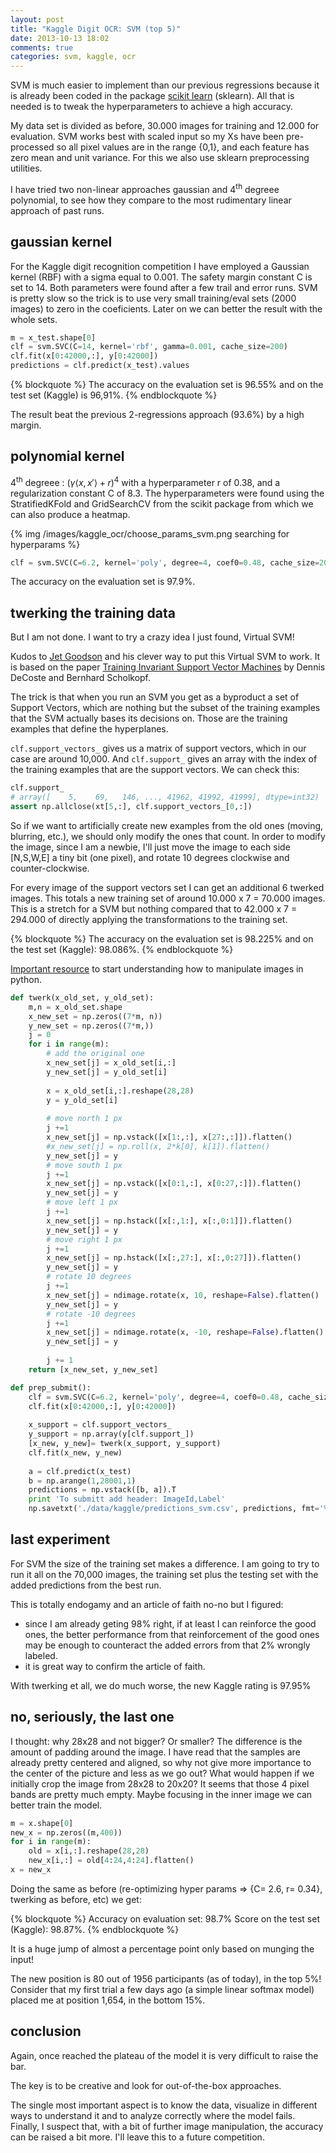 ```yaml
---
layout: post
title: "Kaggle Digit OCR: SVM (top 5)"
date: 2013-10-13 18:02
comments: true
categories: svm, kaggle, ocr
---
```


SVM is much easier to implement than our previous regressions because it is already been coded in the package [scikit learn](http://scikit-learn.org/stable/modules/svm.html) (sklearn). All that is needed is to tweak the hyperparameters to achieve a high accuracy.

My data set is divided as before, 30.000 images for training and 12.000 for evaluation. SVM works best with scaled input so my Xs have been pre-processed so all pixel values are in the range {0,1}, and each feature has zero mean and unit variance. For this we also use sklearn preprocessing utilities.

I have tried two non-linear approaches gaussian and 4<sup>th</sup> degreee polynomial, to see how they compare to the most rudimentary linear approach of past runs.

## gaussian kernel

For the Kaggle digit recognition competition I have employed a Gaussian kernel (RBF) with a sigma equal to 0.001. The safety margin constant C is set to 14. Both parameters were found after a few trail and error runs. SVM is pretty slow so the trick is to use very small training/eval sets (2000 images) to zero in the coeficients. Later on we can better the result with the whole sets.

```python svm rbf on test data
m = x_test.shape[0]
clf = svm.SVC(C=14, kernel='rbf', gamma=0.001, cache_size=200)
clf.fit(x[0:42000,:], y[0:42000])
predictions = clf.predict(x_test).values
```

{% blockquote %}
The accuracy on the evaluation set is 96.55% and on the test set (Kaggle) is 96,91%. 
{% endblockquote %}

The result beat the previous 2-regressions approach (93.6%) by a high margin.

## polynomial kernel

4<sup>th</sup> degreee : $(\gamma \langle x, x'\rangle + r)^4$ with a hyperparameter r of 0.38, and a regularization constant C of 8.3. The hyperparameters were found using the StratifiedKFold and GridSearchCV from the scikit package from which we can also produce a heatmap.

{% img /images/kaggle_ocr/choose_params_svm.png searching for hyperparams %}

```python svm call
clf = svm.SVC(C=6.2, kernel='poly', degree=4, coef0=0.48, cache_size=200)
```

The accuracy on the evaluation set is 97.9%. 

## twerking the training data

But I am not done. I want to try a crazy idea I just found, Virtual SVM! 

Kudos to [Jet Goodson](http://www.jetgoodson.com/blogged.php?ident=49) and his clever way to put this Virtual SVM to work. It is based on the paper [Training Invariant Support Vector Machines](http://www.cs.berkeley.edu/~malik/cs294/decoste-scholkopf.pdf) by Dennis DeCoste and Bernhard Scholkopf.

The trick is that when you run an SVM you get as a byproduct a set of Support Vectors, which are nothing but the subset of the training examples that the SVM actually bases its decisions on. Those are the training examples that define the hyperplanes.

`clf.support_vectors_` gives us a matrix of support vectors, which in our case are around 10,000. And `clf.support_` gives an array with the index of the training examples that are the support vectors. We can check this:

```python python console
clf.support_
# array([    5,    69,   146, ..., 41962, 41992, 41999], dtype=int32)
assert np.allclose(xt[5,:], clf.support_vectors_[0,:])
```

So if we want to artificially create new examples from the old ones (moving, blurring, etc.), we should only modify the ones that count. In order to modify the image, since I am a newbie, I'll just move the image to each side [N,S,W,E] a tiny bit (one pixel), and rotate 10 degrees clockwise and counter-clockwise. 

For every image of the support vectors set I can get an additional 6 twerked images. This totals a new training set of around 10.000 x 7 = 70.000 images. This is a stretch for a  SVM but nothing compared that to 42.000 x 7 = 294.000 of directly applying the transformations to the training set.

{% blockquote %}
The accuracy on the evaluation set is 98.225% and on the test set (Kaggle): 98.086%. 
{% endblockquote %}

[Important resource](http://scipy-lectures.github.io/advanced/image_processing/index.html) to start understanding how to manipulate images in python.

```python Twerk SVM for test set
def twerk(x_old_set, y_old_set):
    m,n = x_old_set.shape
    x_new_set = np.zeros((7*m, n))
    y_new_set = np.zeros((7*m,))
    j = 0
    for i in range(m):
        # add the original one
        x_new_set[j] = x_old_set[i,:]
        y_new_set[j] = y_old_set[i]
        
        x = x_old_set[i,:].reshape(28,28)
        y = y_old_set[i]
        
        # move north 1 px
        j +=1
        x_new_set[j] = np.vstack([x[1:,:], x[27:,:]]).flatten()
        #x_new_set[j] = np.roll(x, 2*k[0], k[1]).flatten()
        y_new_set[j] = y
        # move south 1 px
        j +=1
        x_new_set[j] = np.vstack([x[0:1,:], x[0:27,:]]).flatten()
        y_new_set[j] = y
        # move left 1 px
        j +=1
        x_new_set[j] = np.hstack([x[:,1:], x[:,0:1]]).flatten()
        y_new_set[j] = y
        # move right 1 px
        j +=1
        x_new_set[j] = np.hstack([x[:,27:], x[:,0:27]]).flatten()
        y_new_set[j] = y
        # rotate 10 degrees
        j +=1
        x_new_set[j] = ndimage.rotate(x, 10, reshape=False).flatten()
        y_new_set[j] = y
        # rotate -10 degrees
        j +=1
        x_new_set[j] = ndimage.rotate(x, -10, reshape=False).flatten()
        y_new_set[j] = y
            
        j += 1
    return [x_new_set, y_new_set]

def prep_submit():
    clf = svm.SVC(C=6.2, kernel='poly', degree=4, coef0=0.48, cache_size=200)
    clf.fit(x[0:42000,:], y[0:42000])
    
    x_support = clf.support_vectors_
    y_support = np.array(y[clf.support_])
    [x_new, y_new]= twerk(x_support, y_support)
    clf.fit(x_new, y_new)
    
    a = clf.predict(x_test)
    b = np.arange(1,28001,1)
    predictions = np.vstack([b, a]).T
    print 'To submitt add header: ImageId,Label'
    np.savetxt('./data/kaggle/predictions_svm.csv', predictions, fmt='%i,%i')
```

## last experiment

For SVM the size of the training set makes a difference. I am going to try to run it all on the 70,000 images, the training set plus the testing set with the added predictions from the best run. 

This is totally endogamy and an article of faith no-no but I figured:

- since I am already geting 98% right, if at least I can reinforce the good ones, the better performance from that reinforcement of the good ones may be enough to counteract the added errors from that 2% wrongly labeled.
- it is great way to confirm the article of faith.

With twerking et all, we do much worse, the new Kaggle rating is 97.95%

## no, seriously, the last one

I thought: why 28x28 and not bigger? Or smaller? The difference is the amount of padding around the image. I have read that the samples are already pretty centered and aligned, so why not give more importance to the center of the picture and less as we go out? What would happen if we initially crop the image from 28x28 to 20x20? It seems that those 4 pixel bands are pretty much empty. Maybe focusing in the inner image we can better train the model.

```python croping the images
m = x.shape[0]
new_x = np.zeros((m,400))
for i in range(m):
    old = x[i,:].reshape(28,28)
    new_x[i,:] = old[4:24,4:24].flatten()
x = new_x
```

Doing the same as before (re-optimizing hyper params => {C= 2.6, r= 0.34}, twerking as before, etc) we get:

{% blockquote %}
Accuracy on evaluation set: 98.7%
Score on the test set (Kaggle): 98.87%. 
{% endblockquote %}

It is a huge jump of almost a percentage point only based on munging the input!

The new position is 80 out of 1956 participants (as of today), in the top 5%! Consider that my first trial a few days ago (a simple linear softmax model) placed me at position 1,654, in the bottom 15%.

## conclusion

Again, once reached the plateau of the model it is very difficult to raise the bar.

The key is to be creative and look for out-of-the-box approaches.

The single most important aspect is to know the data, visualize in different ways to understand it and to analyze correctly where the model fails.
Finally, I suspect that, with a bit of further image manipulation, the accuracy can be raised a bit more. I'll leave this to a future competition.
